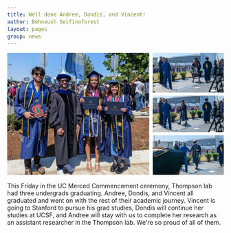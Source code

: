 ```yaml
---
title: Well done Andree, Dondis, and Vincent! 
author: Behnoush Seifinoferest 
layout: pages
group: news
---
```


<span class="image fit"><img src="/images/2023-05-13-Commencement.jpg" alt="" class="img-responsive"></span>

This Friday in the UC Merced Commencement ceremony, Thompson lab had three undergrads graduating. Andree, Dondis, and Vincent all graduated and went on with the rest of their academic journey. Vincent is going to Stanford to pursue his grad studies, Dondis will continue her studies at UCSF, and Andree will stay with us to complete her research as an assistant researcher in the Thompson lab. We're so proud of all of them. 
